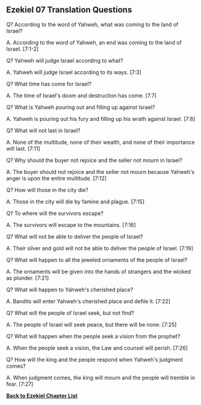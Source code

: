 ## Ezekiel 07 Translation Questions ##

Q? According to the word of Yahweh, what was coming to the land of Israel?

A. According to the word of Yahweh, an end was coming to the land of Israel. [7:1-2]

Q? Yahweh will judge Israel according to what?

A. Yahweh will judge Israel according to its ways. [7:3]

Q? What time has come for Israel?

A. The time of Israel's doom and destruction has come. [7:7]

Q? What is Yahweh pouring out and filling up against Israel?

A. Yahweh is pouring out his fury and filling up his wrath against Israel. [7:8]

Q? What will not last in Israel?

A. None of the multitude, none of their wealth, and none of their importance will last. [7:11]

Q? Why should the buyer not rejoice and the seller not mourn in Israel?

A. The buyer should not rejoice and the seller not mourn because Yahweh's anger is upon the entire multitude. [7:12]

Q? How will those in the city die?

A. Those in the city will die by famine and plague. [7:15]

Q? To where will the survivors escape?

A. The survivors will escape to the mountains. [7:16]

Q? What will not be able to deliver the people of Israel?

A. Their silver and gold will not be able to deliver the people of Israel. [7:19]

Q? What will happen to all the jeweled ornaments of the people of Israel?

A. The ornaments will be given into the hands of strangers and the wicked as plunder. [7:21]

Q? What will happen to Yahweh's cherished place?

A. Bandits will enter Yahweh's cherished place and defile it. [7:22]

Q? What will the people of Israel seek, but not find?

A. The people of Israel will seek peace, but there will be none. [7:25]

Q? What will happen when the people seek a vision from the prophet?

A. When the people seek a vision, the Law and counsel will perish. [7:26]

Q? How will the king and the people respond when Yahweh's judgment comes?

A. When judgment comes, the king will mourn and the people will tremble in fear. [7:27]

__[Back to Ezekiel Chapter List](./)__

